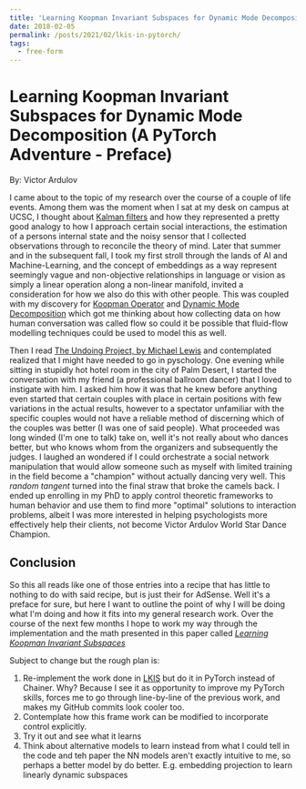 ```yaml
---
title: 'Learning Koopman Invariant Subspaces for Dynamic Mode Decomposition (A PyTorch Adventure)'
date: 2018-02-05
permalink: /posts/2021/02/lkis-in-pytorch/
tags:
  - free-form
---
```


Learning Koopman Invariant Subspaces for Dynamic Mode Decomposition (A PyTorch Adventure - Preface)
======

By: Victor Ardulov

I came about to the topic of my research over the course of a couple of life events. Among them was the moment when I 
sat at my desk on campus at UCSC, I thought about [Kalman filters](http://web.mit.edu/kirtley/kirtley/binlustuff/literature/control/Kalman%20filter.pdf) and how they represented a pretty good analogy to how I
approach certain social interactions, the estimation of a persons internal state and the noisy sensor that I collected 
observations through to reconcile the theory of mind. Later that summer and in the subsequent fall, I took my first stroll
through the lands of AI and Machine-Learning, and the concept of embeddings as a way represent seemingly vague and 
non-objective relationships in language or vision as simply a linear operation along a non-linear manifold, invited a 
consideration for how we also do this with other people. This was coupled with my discovery for [Koopman Operator](https://www.mit.edu/~arbabi/research/KoopmanIntro.pdf) and
[Dynamic Mode Decomposition](https://hal-polytechnique.archives-ouvertes.fr/file/index/docid/1020654/filename/DMS0022112010001217a.pdf) which got me thinking about how collecting data on how human conversation was called flow
so could it be possible that fluid-flow modelling techniques could be used to model this as well.

Then I read [The Undoing Project, by Michael Lewis](https://www.goodreads.com/book/show/35631386-the-undoing-project) and contemplated realized that I might have needed to go in pyschology.
One evening while sitting in stupidly hot hotel room in the city of Palm Desert, I started the conversation with my friend
(a professional ballroom dancer) that I loved to instigate with him. I asked him how it was that he knew before anything
even started that certain couples with place in certain positions with few variations in the actual results, however to 
a spectator unfamiliar with the specific couples would not have a reliable method of discerning which of the couples was
better (I was one of said people). What proceeded was long winded (I'm one to talk) take on, well it's not really about 
who dances better, but who knows whom from the organizers and subsequently the judges. I laughed an wondered if I could 
orchestrate a social network manipulation that would allow someone such as myself with limited training in the field 
become a "champion" without actually dancing very well. This *random tangent* turned into the final straw that broke the
camels back. I ended up enrolling in my PhD to apply control theoretic frameworks to human behavior and use them to find
more "optimal" solutions to interaction problems, albeit I was more interested in helping psychologists more effectively
help their clients, not become Victor Ardulov World Star Dance Champion.

Conclusion
---
So this all reads like one of those entries into a recipe that has little to nothing to do with said recipe, but is just
their for AdSense. Well it's a preface for sure, but here I want to outline the point of why I will be doing what I'm doing
and how it fits into my general research work. Over the course of the next few months I hope to work my way through the 
implementation and the math presented in this paper called [*Learning Koopman Invariant Subspaces*](https://arxiv.org/pdf/1710.04340.pdf)

Subject to change but the rough plan is:
1. Re-implement the work done in [LKIS](https://github.com/thetak11/learning-kis) but do it in PyTorch instead of Chainer. Why? Because I see it as opportunity to improve my PyTorch skills, forces me to go through line-by-line of the previous work, and makes my GitHub commits look cooler too.
2. Contemplate how this frame work can be modified to incorporate control explicitly.
3. Try it out and see what it learns
4. Think about alternative models to learn instead from what I could tell in the code and teh paper the NN models aren't
exactly intuitive to me, so perhaps a better model by do better. E.g. embedding projection to learn linearly dynamic subspaces
   